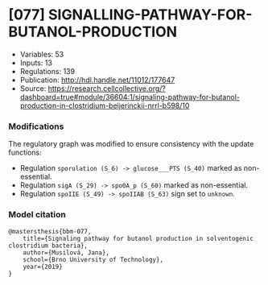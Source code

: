 # \[077\] SIGNALLING-PATHWAY-FOR-BUTANOL-PRODUCTION

 - Variables: 53
 - Inputs: 13
 - Regulations: 139
 - Publication: http://hdl.handle.net/11012/177647
 - Source: https://research.cellcollective.org/?dashboard=true#module/36604:1/signaling-pathway-for-butanol-production-in-clostridium-beijerinckii-nrrl-b598/10


### Modifications

The regulatory graph was modified to ensure consistency with the update functions:

 - Regulation `sporulation (S_6) -> glucose___PTS (S_40)` marked as non-essential.
 - Regulation `sigA (S_29) -> spo0A_p (S_60)` marked as non-essential.
 - Regulation `spoIIE (S_49) -> spoIIAB (S_63)` sign set to `unknown`.

### Model citation

```
@mastersthesis{bbm-077, 
	title={Signaling pathway for butanol production in solventogenic clostridium bacteria}, 
	author={Musilová, Jana}, 
	school={Brno University of Technology},
	year={2019}
}

```

